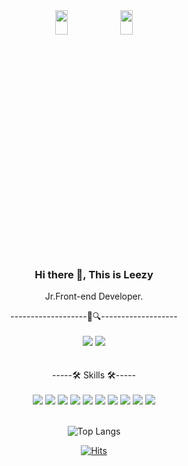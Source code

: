 <div align=center>

 <img src="https://user-images.githubusercontent.com/84562738/161001210-2e4c6ecf-d9ce-4cdd-a9ae-9c9a7b487061.JPG" width="20%" height="10%">
 <img src="https://user-images.githubusercontent.com/84562738/161001211-344f3e29-ce66-4e18-af53-6f114bae240c.JPG" width="20%" height="10%">


### Hi there 👋, This is Leezy

Jr.Front-end Developer.

-------------------🐯🔍-------------------
 </br>
 </br>
<a href="https://www.instagram.com/leeg1/" target="_blank"><img src="https://img.shields.io/badge/Instagram-DA1F26?style=flat-square&logo=Instagram&logoColor=white"/></a>
<a href="https://open.kakao.com/o/sBKP7N5d/" target="_blank"><img src="https://img.shields.io/badge/kakaoTalk-DA1F26?style=flat-square&logo=WeChat&logoColor=white"/></a>  
 </br>
 </br>
-----🛠 Skills 🛠-----
 </br>
 </br>
 <img src="https://img.shields.io/badge/HTML5-000000?style=flat&logo=HTML5&logoColor=white"/>
 <img src="https://img.shields.io/badge/JavaScript-000000?style=flat&logo=JavaScript&logoColor=white"/>
 <img src="https://img.shields.io/badge/CSS3-000000?style=flat&logo=CSS3&logoColor=white"/>
 <img src="https://img.shields.io/badge/Sass-000000?style=flat&logo=Sass&logoColor=white"/>
 <img src="https://img.shields.io/badge/Vue.js-000000?style=flat&logo=Vue.js&logoColor=white"/>
 <img src="https://img.shields.io/badge/React-000000?style=flat&logo=React&logoColor=white"/>
 <img src="https://img.shields.io/badge/Three.js-000000?style=flat&logo=Three.js&logoColor=white"/>
 <img src="https://img.shields.io/badge/TailwindCSS-000000?style=flat&logo=TailwindCSS&logoColor=white"/>
 <img src="https://img.shields.io/badge/MySQLS-000000?style=flat&logo=MySQL&logoColor=white"/>
 <img src="https://img.shields.io/badge/OpenAPI Initiative-000000?style=flat&logo=OpenAPI Initiative&logoColor=white"/>
 </br>
 </br>


![Top Langs](https://github-readme-stats.vercel.app/api/top-langs/?username=LeezyLazyCrazy&langs_count=10&layout=compact&theme=highcontrast&height=30) 


[![Hits](https://hits.seeyoufarm.com/api/count/incr/badge.svg?url=https%3A%2F%2Fgithub.com%2FLeezyLazyCrazy%2Fhit-counter&count_bg=%23000000&title_bg=%23FF2B08&icon=&icon_color=%23E7E7E7&title=hits&edge_flat=false)](https://hits.seeyoufarm.com)
  
  </div>
